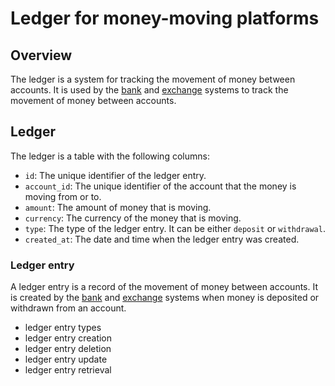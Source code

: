# Ledger for money-moving platforms

## Overview

The ledger is a system for tracking the movement of money between accounts. It is used by the [bank](/systems/bank) and [exchange](/systems/exchange) systems to track the movement of money between accounts.

## Ledger

The ledger is a table with the following columns:

- `id`: The unique identifier of the ledger entry.
- `account_id`: The unique identifier of the account that the money is moving from or to.
- `amount`: The amount of money that is moving.
- `currency`: The currency of the money that is moving.
- `type`: The type of the ledger entry. It can be either `deposit` or `withdrawal`.
- `created_at`: The date and time when the ledger entry was created.

### Ledger entry

A ledger entry is a record of the movement of money between accounts. It is created by the [bank](/systems/bank) and [exchange](/systems/exchange) systems when money is deposited or withdrawn from an account.

- ledger entry types
- ledger entry creation
- ledger entry deletion
- ledger entry update
- ledger entry retrieval


## 